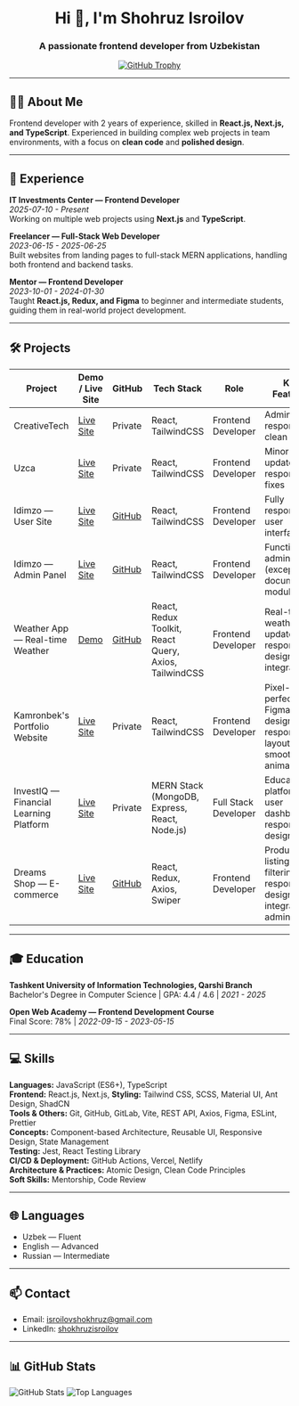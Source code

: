 <h1 align="center">Hi 👋, I'm Shohruz Isroilov</h1>
<h3 align="center">A passionate frontend developer from Uzbekistan</h3>

<p align="center">
  <a href="https://github-profile-trophy.vercel.app/?username=shokhruzisroilov"><img src="https://github-profile-trophy.vercel.app/?username=shokhruzisroilov" alt="GitHub Trophy" /></a>
</p>

---

## 👨‍💻 About Me
Frontend developer with 2 years of experience, skilled in **React.js, Next.js, and TypeScript**. Experienced in building complex web projects in team environments, with a focus on **clean code** and **polished design**.

---

## 🚀 Experience

**IT Investments Center — Frontend Developer**  
*2025-07-10 - Present*  
Working on multiple web projects using **Next.js** and **TypeScript**.

**Freelancer — Full-Stack Web Developer**  
*2023-06-15 - 2025-06-25*  
Built websites from landing pages to full-stack MERN applications, handling both frontend and backend tasks.

**Mentor — Frontend Developer**  
*2023-10-01 - 2024-01-30*  
Taught **React.js, Redux, and Figma** to beginner and intermediate students, guiding them in real-world project development.

---

## 🛠 Projects

| Project | Demo / Live Site | GitHub | Tech Stack | Role | Key Features |
|---------|-----------------|--------|------------|------|--------------|
| CreativeTech | [Live Site](https://creativetech.uz/) | Private | React, TailwindCSS | Frontend Developer | Admin panel responsivity, clean UI |
| Uzca | [Live Site](https://uzca.uz/) | Private | React, TailwindCSS | Frontend Developer | Minor updates, responsive fixes |
| Idimzo — User Site | [Live Site](https://idimzo.uz/) | [GitHub](https://github.com/shokhruzisroilov/idimzo_user_site.git) | React, TailwindCSS | Frontend Developer | Fully responsive user interface |
| Idimzo — Admin Panel | [Live Site](https://idimzo.uz/) | [GitHub](https://github.com/shokhruzisroilov/idimzo_adminpanel.git) | React, TailwindCSS | Frontend Developer | Functional admin panel (except documents module) |
| Weather App — Real-time Weather | [Demo](https://weather-app-tau-pied-42.vercel.app) | [GitHub](https://github.com/shokhruzisroilov/weather_app) | React, Redux Toolkit, React Query, Axios, TailwindCSS | Frontend Developer | Real-time weather updates, responsive design, API integration |
| Kamronbek's Portfolio Website | [Live Site](https://kamronbek.design) | Private | React, TailwindCSS | Frontend Developer | Pixel-perfect Figma design, responsive layout, smooth animations |
| InvestIQ — Financial Learning Platform | [Live Site](https://investiq.uz) | Private | MERN Stack (MongoDB, Express, React, Node.js) | Full Stack Developer | Educational platform, user dashboards, responsive design |
| Dreams Shop — E-commerce | [Live Site](https://dreams-shop.vercel.app/) | [GitHub](https://github.com/shokhruzisroilov/dream-shop-e-commerse.git) | React, Redux, Axios, Swiper | Frontend Developer | Product listing, filtering, responsive design, API integration, admin panel |

---

## 🎓 Education

**Tashkent University of Information Technologies, Qarshi Branch**  
Bachelor's Degree in Computer Science | GPA: 4.4 / 4.6 | *2021 - 2025*

**Open Web Academy — Frontend Development Course**  
Final Score: 78% | *2022-09-15 - 2023-05-15*

---

## 💻 Skills

**Languages:** JavaScript (ES6+), TypeScript  
**Frontend:** React.js, Next.js,
**Styling:** Tailwind CSS, SCSS, Material UI, Ant Design, ShadCN  
**Tools & Others:** Git, GitHub, GitLab, Vite, REST API, Axios, Figma, ESLint, Prettier  
**Concepts:** Component-based Architecture, Reusable UI, Responsive Design, State Management  
**Testing:** Jest, React Testing Library  
**CI/CD & Deployment:** GitHub Actions, Vercel, Netlify  
**Architecture & Practices:** Atomic Design, Clean Code Principles  
**Soft Skills:** Mentorship, Code Review

---

## 🌐 Languages
- Uzbek — Fluent  
- English — Advanced  
- Russian — Intermediate  

---

## 📫 Contact
- Email: isroilovshokhruz@gmail.com  
- LinkedIn: [shokhruzisroilov](https://www.linkedin.com/in/shokhruzisroilov/) 

---

## 📊 GitHub Stats
<p align="left">
  <img src="https://github-readme-stats.vercel.app/api?username=shokhruzisroilov&show_icons=true&theme=radical" alt="GitHub Stats" />
  <img src="https://github-readme-stats.vercel.app/api/top-langs?username=shokhruzisroilov&show_icons=true&layout=compact&theme=radical" alt="Top Languages" />
</p>

